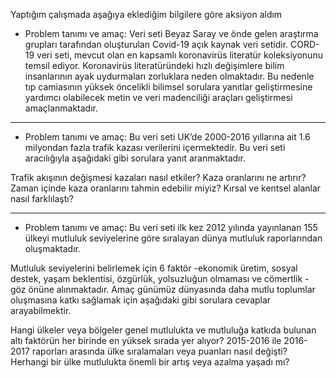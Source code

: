 Yaptığım çalışmada aşağıya eklediğim bilgilere göre aksiyon aldım

- Problem tanımı ve amaç: Veri seti Beyaz Saray ve önde gelen araştırma grupları tarafından oluşturulan Covid-19 açık kaynak veri setidir. CORD-19 veri seti, mevcut olan en kapsamlı koronavirüs literatür koleksiyonunu temsil ediyor. Koronavirüs literatüründeki hızlı değişimlere bilim insanlarının ayak uydurmaları zorluklara neden olmaktadır. Bu nedenle tıp camiasının yüksek öncelikli bilimsel sorulara yanıtlar geliştirmesine yardımcı olabilecek metin ve veri madenciliği araçları geliştirmesi amaçlanmaktadır.
-----------------------
- Problem tanımı ve amaç: Bu veri seti UK’de 2000-2016 yıllarına ait 1.6 milyondan fazla trafik kazası verilerini içermektedir. Bu veri seti aracılığıyla aşağıdaki gibi sorulara yanıt aranmaktadır.

Trafik akışının değişmesi kazaları nasıl etkiler?
Kaza oranlarını ne artırır?
Zaman içinde kaza oranlarını tahmin edebilir miyiz?
Kırsal ve kentsel alanlar nasıl farklılaştı?

----------------------------
- Problem tanımı ve amaç: Bu veri seti ilk kez 2012 yılında yayınlanan 155 ülkeyi mutluluk seviyelerine göre sıralayan dünya mutluluk raporlarından oluşmaktadır.

Mutluluk seviyelerini belirlemek için 6 faktör -ekonomik üretim, sosyal destek, yaşam beklentisi, özgürlük, yolsuzluğun olmaması ve cömertlik - göz önüne alınmaktadır. Amaç günümüz dünyasında daha mutlu toplumlar oluşmasına katkı sağlamak için aşağıdaki gibi sorulara cevaplar arayabilmektir.

Hangi ülkeler veya bölgeler genel mutlulukta ve mutluluğa katkıda bulunan altı faktörün her birinde en yüksek sırada yer alıyor?
2015-2016 ile 2016-2017 raporları arasında ülke sıralamaları veya puanları nasıl değişti?
Herhangi bir ülke mutlulukta önemli bir artış veya azalma yaşadı mı?

